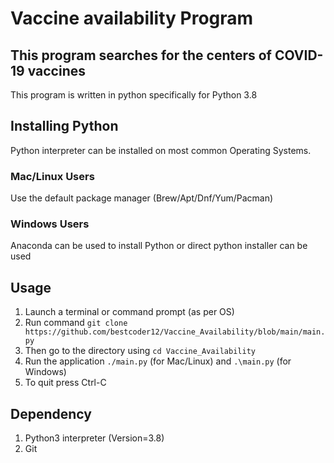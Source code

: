 # Vaccine availability Program
## This program searches for the centers of COVID-19 vaccines

This program is written in python specifically for Python 3.8

## Installing Python
Python interpreter can be installed on most common Operating Systems.

### Mac/Linux Users
Use the default package manager (Brew/Apt/Dnf/Yum/Pacman)

### Windows Users
Anaconda can be used to install Python or direct python installer can be used

## Usage
1. Launch a terminal or command prompt (as per OS)
2. Run command ```git clone https://github.com/bestcoder12/Vaccine_Availability/blob/main/main.py```
3. Then go to the directory using ```cd Vaccine_Availability```
4. Run the application ```./main.py``` (for Mac/Linux) and ```.\main.py``` (for Windows)
5. To quit press Ctrl-C

## Dependency
1. Python3 interpreter (Version=3.8)
2. Git

